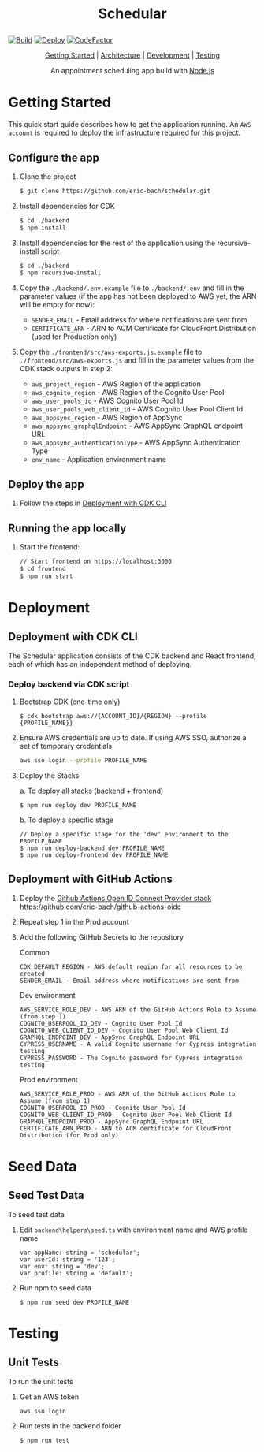 <h1 align="center">
  <p align="center">
    Schedular
  </p>
</h1>

[![Build](https://github.com/eric-bach/schedular/actions/workflows/test.yml/badge.svg)](https://github.com/eric-bach/schedular/actions/workflows/test.yml)
[![Deploy](https://github.com/eric-bach/schedular/actions/workflows/deploy.yml/badge.svg)](https://github.com/eric-bach/schedular/actions/workflows/deploy.yml)
[![CodeFactor](https://www.codefactor.io/repository/github/eric-bach/schedular/badge?s=5328dde3eb9cb4aa1d0e1f9dcc877fd08654c714)](https://www.codefactor.io/repository/github/eric-bach/schedular)

<p align="center">
  <a href="#getting-started">Getting Started</a> |
  <a href="#architecture">Architecture</a> |
  <a href="#deployment">Development</a> |
  <a href="#testing">Testing</a>
</p>

<p align="center">
  An appointment scheduling app build with <a href="https://nodejs.org">Node.js</a>
</p>

# Getting Started

This quick start guide describes how to get the application running. An `AWS account` is required to deploy the infrastructure required for this project.

## Configure the app

1.  Clone the project

    ```bash
    $ git clone https://github.com/eric-bach/schedular.git
    ```

2.  Install dependencies for CDK

    ```bash
    $ cd ./backend
    $ npm install
    ```

3.  Install dependencies for the rest of the application using the recursive-install script

    ```bash
    $ cd ./backend
    $ npm recursive-install
    ```

4.  Copy the `./backend/.env.example` file to `./backend/.env` and fill in the parameter values (if the app has not been deployed to AWS yet, the ARN will be empty for now):

    - `SENDER_EMAIL` - Email address for where notifications are sent from
    - `CERTIFICATE_ARN` - ARN to ACM Certificate for CloudFront Distribution (used for Production only)

5.  Copy the `./frontend/src/aws-exports.js.example` file to `./frontend/src/aws-exports.js` and fill in the parameter values from the CDK stack outputs in step 2:

    - `aws_project_region` - AWS Region of the application
    - `aws_cognito_region` - AWS Region of the Cognito User Pool
    - `aws_user_pools_id` - AWS Cognito User Pool Id
    - `aws_user_pools_web_client_id` - AWS Cognito User Pool Client Id
    - `aws_appsync_region` - AWS Region of AppSync
    - `aws_appsync_graphqlEndpoint` - AWS AppSync GraphQL endpoint URL
    - `aws_appsync_authenticationType` - AWS AppSync Authentication Type
    - `env_name` - Application environment name

## Deploy the app

1.  Follow the steps in [Deployment with CDK CLI](#deployment-with-cdk-cli)

## Running the app locally

1.  Start the frontend:

    ```bash
    // Start frontend on https://localhost:3000
    $ cd frontend
    $ npm run start
    ```

# Deployment

## Deployment with CDK CLI

The Schedular application consists of the CDK backend and React frontend, each of which has an independent method of deploying.

### Deploy backend via CDK script

1. Bootstrap CDK (one-time only)

   ```
   $ cdk bootstrap aws://{ACCOUNT_ID}/{REGION} --profile {PROFILE_NAME}}
   ```

2. Ensure AWS credentials are up to date. If using AWS SSO, authorize a set of temporary credentials

   ```bash
   aws sso login --profile PROFILE_NAME
   ```

3. Deploy the Stacks

   a. To deploy all stacks (backend + frontend)

   ```
   $ npm run deploy dev PROFILE_NAME
   ```

   b. To deploy a specific stage

   ```
   // Deploy a specific stage for the 'dev' environment to the PROFILE_NAME
   $ npm run deploy-backend dev PROFILE_NAME
   $ npm run deploy-frontend dev PROFILE_NAME
   ```

## Deployment with GitHub Actions

1. Deploy the [Github Actions Open ID Connect Provider stack](https://github.com/eric-bach/github-actions-oidc)
   https://github.com/eric-bach/github-actions-oidc

2. Repeat step 1 in the Prod account

3. Add the following GitHub Secrets to the repository

   Common

   ```
   CDK_DEFAULT_REGION - AWS default region for all resources to be created
   SENDER_EMAIL - Email address where notifications are sent from
   ```

   Dev environment

   ```
   AWS_SERVICE_ROLE_DEV - AWS ARN of the GitHub Actions Role to Assume (from step 1)
   COGNITO_USERPOOL_ID_DEV - Cognito User Pool Id
   COGNITO_WEB_CLIENT_ID_DEV - Cognito User Pool Web Client Id
   GRAPHQL_ENDPOINT_DEV - AppSync GraphQL Endpoint URL
   CYPRESS_USERNAME - A valid Cognito username for Cypress integration testing
   CYPRESS_PASSWORD - The Cognito password for Cypress integration testing
   ```

   Prod environment

   ```
   AWS_SERVICE_ROLE_PROD - AWS ARN of the GitHub Actions Role to Assume (from step 1)
   COGNITO_USERPOOL_ID_PROD - Cognito User Pool Id
   COGNITO_WEB_CLIENT_ID_PROD - Cognito User Pool Web Client Id
   GRAPHQL_ENDPOINT_PROD - AppSync GraphQL Endpoint URL
   CERTIFICATE_ARN_PROD - ARN to ACM certificate for CloudFront Distribution (for Prod only)
   ```

# Seed Data

## Seed Test Data

To seed test data

1. Edit `backend\helpers\seed.ts` with environment name and AWS profile name

   ```
   var appName: string = 'schedular';
   var userId: string = '123';
   var env: string = 'dev';
   var profile: string = 'default';
   ```

2. Run npm to seed data

   ```
   $ npm run seed dev PROFILE_NAME
   ```

# Testing

## Unit Tests

To run the unit tests

1. Get an AWS token

   ```
   aws sso login
   ```

2. Run tests in the backend folder

   ```
   $ npm run test
   ```
